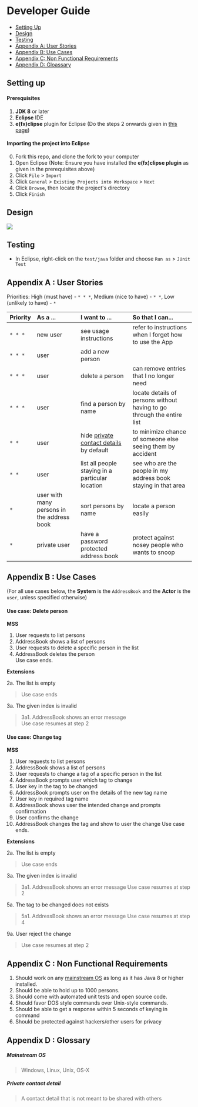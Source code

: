 # Developer Guide

* [Setting Up](#setting-up)
* [Design](#design)
* [Testing](#testing)
* [Appendix A: User Stories](#appendix-a--user-stories)
* [Appendix B: Use Cases](#appendix-b--use-cases)
* [Appendix C: Non Functional Requirements](#appendix-c--non-functional-requirements)
* [Appendix D: Gloassary](#appendix-d--glossary)

## Setting up

#### Prerequisites

1. **JDK 8** or later 
2. **Eclipse** IDE
3. **e(fx)clipse** plugin for Eclipse (Do the steps 2 onwards given in 
   [this page](http://www.eclipse.org/efxclipse/install.html#for-the-ambitious))


#### Importing the project into Eclipse

0. Fork this repo, and clone the fork to your computer
1. Open Eclipse (Note: Ensure you have installed the **e(fx)clipse plugin** as given in the prerequisites above)
2. Click `File` > `Import`
3. Click `General` > `Existing Projects into Workspace` > `Next`
4. Click `Browse`, then locate the project's directory
5. Click `Finish`

## Design
<img src="images/mainClassDiagram.png"/>

## Testing

* In Eclipse, right-click on the `test/java` folder and choose `Run as` > `JUnit Test`

## Appendix A : User Stories

Priorities: High (must have) - `* * *`, Medium (nice to have)  - `* *`,  Low (unlikely to have) - `*`


Priority | As a ... | I want to ... | So that I can...
-------- | :-------- | :--------- | :-----------
`* * *` | new user | see usage instructions | refer to instructions when I forget how to use the App
`* * *` | user | add a new person | 
`* * *` | user | delete a person | can remove entries that I no longer need
`* * *` | user | find a person by name | locate details of persons without having to go through the entire list
`* *` | user | hide [private contact details](#private-contact-detail) by default | to minimize chance of someone else seeing them by accident
`* *` | user | list all people staying in a particular location | see who are the people in my address book staying in that area
`*` | user with many persons in the address book | sort persons by name | locate a person easily
`*` | private user | have a password protected address book | protect against nosey people who wants to snoop


## Appendix B : Use Cases

(For all use cases below, the **System** is the `AddressBook` and the **Actor** is the `user`, unless specified otherwise)

#### Use case: Delete person

**MSS**

1. User requests to list persons
2. AddressBook shows a list of persons
3. User requests to delete a specific person in the list
4. AddressBook deletes the person <br>
Use case ends.

**Extensions**

2a. The list is empty

> Use case ends

3a. The given index is invalid

> 3a1. AddressBook shows an error message <br>
  Use case resumes at step 2

#### Use case: Change tag

**MSS**

1. User requests to list persons
2. AddressBook shows a list of persons
3. User requests to change a tag of a specific person in the list
4. AddressBook prompts user which tag to change
5. User key in the tag to be changed
6. AddressBook prompts user on the details of the new tag name
7. User key in required tag name
8. AddressBook shows user the intended change and prompts confirmation
9. User confirms the change
10. AddressBook changes the tag and show to user the change
Use case ends.

**Extensions**
 
2a. The list is empty
 
> Use case ends
 
3a. The given index is invalid
 
> 3a1. AddressBook shows an error message
  Use case resumes at step 2
  
5a. The tag to be changed does not exists

> 5a1. AddressBook shows an error message
  Use case resumes at step 4
  
9a. User reject the change

> Use case resumes at step 2



## Appendix C : Non Functional Requirements

1. Should work on any [mainstream OS](#mainstream-os) as long as it has Java 8 or higher installed.
2. Should be able to hold up to 1000 persons.
3. Should come with automated unit tests and open source code.
4. Should favor DOS style commands over Unix-style commands.
5. Should be able to get a response within 5 seconds of keying in command
6. Should be protected against hackers/other users for privacy


## Appendix D : Glossary

##### Mainstream OS

> Windows, Linux, Unix, OS-X

##### Private contact detail

> A contact detail that is not meant to be shared with others


